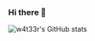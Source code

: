 ### Hi there 👋

![w4t33r's GitHub stats](https://github-readme-stats.vercel.app/api?username=anuraghazra&show_icons=true&theme=radical)
<!--
**w4t33r/w4t33r** is a ✨ _special_ ✨ repository because its `README.md` (this file) appears on your GitHub profile.

Here are some ideas to get you started:

- 🔭 I’m currently working on ...
- 🌱 I’m currently learning ...
- 👯 I’m looking to collaborate on ...
- 🤔 I’m looking for help with ...
- 💬 Ask me about ...
- 📫 How to reach me: ...
- 😄 Pronouns: ...
- ⚡ Fun fact: ...
-->
